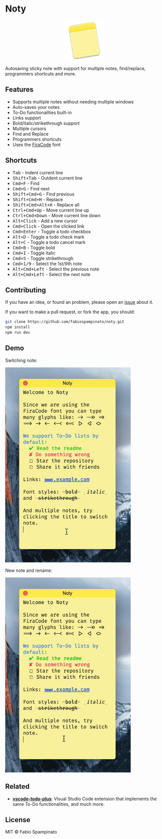 
# Noty

<p align="center">
	<img src="resources/icon/icon-128x128.png" alt="Logo">
</p>

Autosaving sticky note with support for multiple notes, find/replace, programmers shortcuts and more.

## Features

- Supports multiple notes without needing multiple windows
- Auto-saves your notes
- To-Do functionalities built-in
- Links support
- Bold/italic/strikethrough support
- Multiple cursors
- Find and Replace
- Programmers shortcuts
- Uses the [FiraCode](https://github.com/tonsky/FiraCode) font

## Shortcuts

- <kbd>Tab</kbd> - Indent current line
- <kbd>Shift+Tab</kbd> - Outdent current line
- <kbd>Cmd+F</kbd> - Find
- <kbd>Cmd+G</kbd> - Find next
- <kbd>Shift+Cmd+G</kbd> - Find previous
- <kbd>Shift+Cmd+H</kbd> - Replace
- <kbd>Shift+Cmd+Alt+H</kbd> - Replace all
- <kbd>Ctrl+Cmd+Up</kbd> - Move current line up
- <kbd>Ctrl+Cmd+Down</kbd> - Move current line down
- <kbd>Alt+Click</kbd> - Add a new cursor
- <kbd>Cmd+Click</kbd> - Open the clicked link
- <kbd>Cmd+Enter</kbd> - Toggle a todo checkbox
- <kbd>Alt+D</kbd> - Toggle a todo check mark
- <kbd>Alt+C</kbd> - Toggle a todo cancel mark
- <kbd>Cmd+B</kbd> - Toggle bold
- <kbd>Cmd+I</kbd> - Toggle italic
- <kbd>Cmd+S</kbd> - Toggle strikethrough
- <kbd>Cmd+1/9</kbd> - Select the 1st/9th note
- <kbd>Alt+Cmd+Left</kbd> - Select the previous note
- <kbd>Alt+Cmd+Left</kbd> - Select the next note

## Contributing

If you have an idea, or found an problem, please open an [issue](https://github.com/fabiospampinato/noty/issues) about it.

If you want to make a pull request, or fork the app, you should:

```bash
git clone https://github.com/fabiospampinato/noty.git
npm install
npm run dev
```

## Demo

Switching note:

![Switching note](resources/demo/switching.gif)

New note and rename:

![New note and rename](resources/demo/creation.gif)

## Related

- **[vscode-todo-plus](https://marketplace.visualstudio.com/items?itemName=fabiospampinato.vscode-todo-plus)**: Visual Studio Code extension that implements the same To-Do functionalities, and much more.

## License

MIT © Fabio Spampinato
